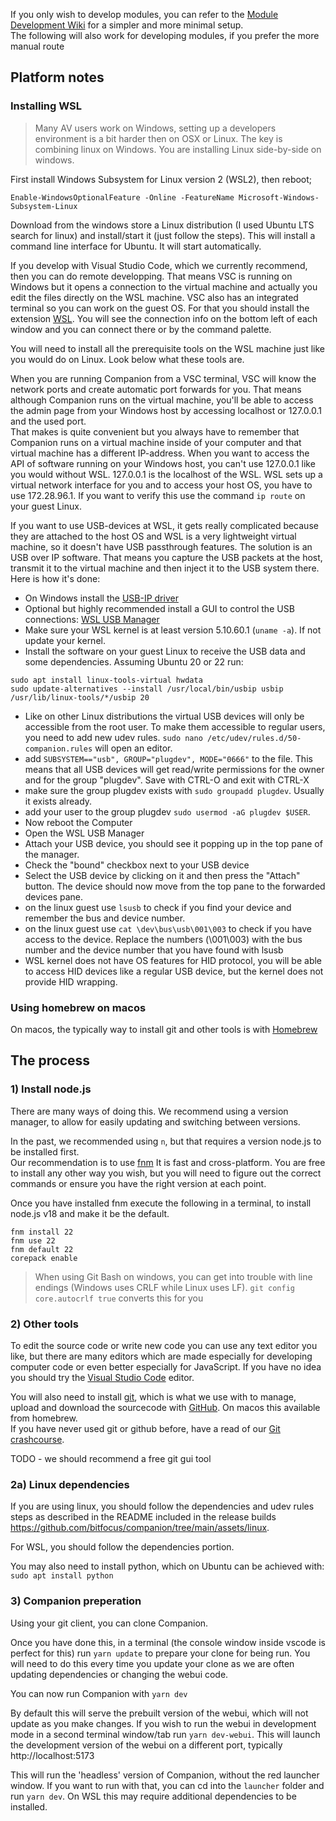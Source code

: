 If you only wish to develop modules, you can refer to the [Module Development Wiki](https://github.com/bitfocus/companion-module-base/wiki) for a simpler and more minimal setup.  
The following will also work for developing modules, if you prefer the more manual route

## Platform notes

### Installing WSL

> Many AV users work on Windows, setting up a developers environment is a bit harder then on OSX or Linux. The key is combining linux on Windows. You are installing Linux side-by-side on windows.

First install Windows Subsystem for Linux version 2 (WSL2), then reboot;

`Enable-WindowsOptionalFeature -Online -FeatureName Microsoft-Windows-Subsystem-Linux`

Download from the windows store a Linux distribution (I used Ubuntu LTS search for linux) and install/start it (just follow the steps). This will install a command line interface for Ubuntu. It will start automatically.

If you develop with Visual Studio Code, which we currently recommend, then you can do remote developping. That means VSC is running on Windows but it opens a connection to the virtual machine and actually you edit the files directly on the WSL machine. VSC also has an integrated terminal so you can work on the guest OS. For that you should install the extension [WSL](https://marketplace.visualstudio.com/items?itemName=ms-vscode-remote.remote-wsl). You will see the connection info on the bottom left of each window and you can connect there or by the command palette.

You will need to install all the prerequisite tools on the WSL machine just like you would do on Linux. Look below what these tools are.

When you are running Companion from a VSC terminal, VSC will know the network ports and create automatic port forwards for you. That means although Companion runs on the virtual machine, you'll be able to access the admin page from your Windows host by accessing localhost or 127.0.0.1 and the used port.  
That makes is quite convenient but you always have to remember that Companion runs on a virtual machine inside of your computer and that virtual machine has a different IP-address. When you want to access the API of software running on your Windows host, you can't use 127.0.0.1 like you would without WSL. 127.0.0.1 is the localhost of the WSL. WSL sets up a virtual network interface for you and to access your host OS, you have to use 172.28.96.1. If you want to verify this use the command `ip route` on your guest Linux.

If you want to use USB-devices at WSL, it gets really complicated because they are attached to the host OS and WSL is a very lightweight virtual machine, so it doesn't have USB passthrough features. The solution is an USB over IP software. That means you capture the USB packets at the host, transmit it to the virtual machine and then inject it to the USB system there. Here is how it's done:

- On Windows install the [USB-IP driver](https://github.com/dorssel/usbipd-win/releases)
- Optional but highly recommended install a GUI to control the USB connections: [WSL USB Manager](https://gitlab.com/alelec/wsl-usb-gui/-/releases)
- Make sure your WSL kernel is at least version 5.10.60.1 (`uname -a`). If not update your kernel.
- Install the software on your guest Linux to receive the USB data and some dependencies. Assuming Ubuntu 20 or 22 run:

```
sudo apt install linux-tools-virtual hwdata
sudo update-alternatives --install /usr/local/bin/usbip usbip /usr/lib/linux-tools/*/usbip 20
```

- Like on other Linux distributions the virtual USB devices will only be accessible from the root user. To make them accessible to regular users, you need to add new udev rules. `sudo nano /etc/udev/rules.d/50-companion.rules` will open an editor.
- add `SUBSYSTEM=="usb", GROUP="plugdev", MODE="0666"` to the file. This means that all USB devices will get read/write permissions for the owner and for the group "plugdev". Save with CTRL-O and exit with CTRL-X
- make sure the group plugdev exists with `sudo groupadd plugdev`. Usually it exists already.
- add your user to the group plugdev `sudo usermod -aG plugdev $USER`.
- Now reboot the Computer
- Open the WSL USB Manager
- Attach your USB device, you should see it popping up in the top pane of the manager.
- Check the "bound" checkbox next to your USB device
- Select the USB device by clicking on it and then press the "Attach" button. The device should now move from the top pane to the forwarded devices pane.
- on the linux guest use `lsusb` to check if you find your device and remember the bus and device number.
- on the linux guest use `cat \dev\bus\usb\001\003` to check if you have access to the device. Replace the numbers (\001\003) with the bus number and the device number that you have found with lsusb
- WSL kernel does not have OS features for HID protocol, you will be able to access HID devices like a regular USB device, but the kernel does not provide HID wrapping.

### Using homebrew on macos

On macos, the typically way to install git and other tools is with [Homebrew](https://brew.sh/)

## The process

### 1) Install node.js

There are many ways of doing this. We recommend using a version manager, to allow for easily updating and switching between versions.

In the past, we recommended using `n`, but that requires a version node.js to be installed first.  
Our recommendation is to use [fnm](https://github.com/Schniz/fnm#installation) It is fast and cross-platform. You are free to install any other way you wish, but you will need to figure out the correct commands or ensure you have the right version at each point.

Once you have installed fnm execute the following in a terminal, to install node.js v18 and make it be the default.

```
fnm install 22
fnm use 22
fnm default 22
corepack enable
```

> When using Git Bash on windows, you can get into trouble with line endings (Windows uses CRLF while Linux uses LF). `git config core.autocrlf true` converts this for you

### 2) Other tools

To edit the source code or write new code you can use any text editor you like, but there are many editors which are made especially for developing computer code or even better especially for JavaScript.
If you have no idea you should try the [Visual Studio Code](https://code.visualstudio.com/) editor.

You will also need to install [git](https://git-scm.com/), which is what we use with to manage, upload and download the sourcecode with [GitHub](https://github.com/bitfocus). On macos this available from homebrew.  
If you have never used git or github before, have a read of our [Git crashcourse](Git-crashcourse).

TODO - we should recommend a free git gui tool

### 2a) Linux dependencies

If you are using linux, you should follow the dependencies and udev rules steps as described in the README included in the release builds https://github.com/bitfocus/companion/tree/main/assets/linux.

For WSL, you should follow the dependencies portion.

You may also need to install python, which on Ubuntu can be achieved with: `sudo apt install python`

### 3) Companion preperation

Using your git client, you can clone Companion.

Once you have done this, in a terminal (the console window inside vscode is perfect for this) run `yarn update` to prepare your clone for being run. You will need to do this every time you update your clone as we are often updating dependencies or changing the webui code.

You can now run Companion with `yarn dev`

By default this will serve the prebuilt version of the webui, which will not update as you make changes. If you wish to run the webui in development mode in a second terminal window/tab run `yarn dev-webui`. This will launch the development version of the webui on a different port, typically http://localhost:5173

This will run the 'headless' version of Companion, without the red launcher window. If you want to run with that, you can cd into the `launcher` folder and run `yarn dev`. On WSL this may require additional dependencies to be installed.
